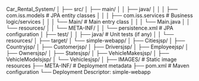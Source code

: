 Car_Rental_System/
│
├── src/
│   ├── main/
│   │   ├── java/
│   │   │   ├── com.iss.models         # JPA entity classes
│   │   │   ├── com.iss.services       # Business logic/services
│   │   │   └── Main/                  # Main entry class
│   │   │       └── Main.java
│   │   └── resources/
│   │       └── META-INF/
│   │           └── persistence.xml    # JPA configuration
│   ├── test/
│   │   ├── java/                      # Unit tests (if any)
│   │   └── resources/
│
├── target/
│   └── simple-webapp/
│       ├── Citiesjsp/
│       ├── Countryjsp/
│       ├── Customerjsp/
│       ├── Driversjsp/
│       ├── Employeejsp/
│       ├── Ownersjsp/
│       ├── Statesjsp/
│       ├── VehicleMakesjsp/
│       ├── VehicleModelsjsp/
│       └── Vehiclesjsp/
│
├── IMAGES/                            # Static image resources
├── META-INF/                          # Deployment metadata
├── pom.xml                            # Maven configuration
└── Deployment Descriptor: simple-webapp
